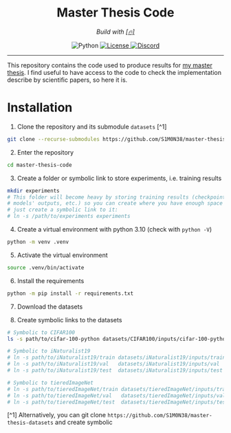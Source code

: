 <div align="center">
  <h1>Master Thesis Code</h1>
  <p><em>Build with <a href="https://github.com/S1M0N38/pytorch-template">[🔥]</a></em></p>

  <a>
    <img alt="Python" src="https://img.shields.io/badge/python-3.10-blue?style=for-the-badge&amp;logo=python">
  </a>
  <a href="https://github.com/S1M0N38/master-thesis-code/blob/main/LICENSE">
    <img alt="License" src="https://img.shields.io/github/license/S1M0N38/master-thesis-code?style=for-the-badge&amp;color=ff69b4">
  </a>
  <a href="https://discord.com/users/S1M0N38#0317">
    <img alt="Discord" src="https://img.shields.io/static/v1?label=DISCORD&amp;message=DM&amp;color=blueviolet&amp;style=for-the-badge">
  </a>
</div>

-------------------------------------------------------------------------------

This repository contains the code used to produce results for [my master
thesis](https://github.com/S1M0N38/master-thesis). I find useful to have access
to the code to check the implementation describe by scientific papers, so here
it is.

# Installation

1. Clone the repository and its submodule `datasets` [^1]
```bash
git clone --recurse-submodules https://github.com/S1M0N38/master-thesis-code.git
```
2. Enter the repository
```bash
cd master-thesis-code
```
3. Create a folder or symbolic link to store experiments, i.e. training results
```bash
mkdir experiments
# This folder will become heavy by storing training results (checkpoints,
# models' outputs, etc.) so you can create where you have enough space and then
# just create a symbolic link to it:
# ln -s /path/to/experiments experiments
```
4. Create a virtual environment with python 3.10 (check with `python -V`)
```bash
python -m venv .venv
```
5. Activate the virtual environment
```bash
source .venv/bin/activate
```
6. Install the requirements
```bash
python -m pip install -r requirements.txt
```
7. Download the datasets
<!-- ```bash -->
<!-- /bin/bash -c "$(curl -fsSL https://S1M0N38.xyz/scripts/master-thesis-datasets-download.sh)" -->
<!-- ``` -->
8. Create symbolic links to the datasets
```bash
# Symbolic to CIFAR100
ls -s path/to/cifar-100-python datasets/CIFAR100/inputs/cifar-100-python

# Symbolic to iNaturalist19
# ln -s path/to/iNaturalist19/train datasets/iNaturalist19/inputs/train
# ln -s path/to/iNaturalist19/val   datasets/iNaturalist19/inputs/val
# ln -s path/to/iNaturalist19/test  datasets/iNaturalist19/inputs/test

# Symbolic to tieredImageNet
# ln -s path/to/tieredImageNet/train datasets/tieredImageNet/inputs/train
# ln -s path/to/tieredImageNet/val   datasets/tieredImageNet/inputs/val
# ln -s path/to/tieredImageNet/test  datasets/tieredImageNet/inputs/test
```

[^1] Alternatively, you can git clone
`https://github.com/S1M0N38/master-thesis-datasets` and create symbolic
